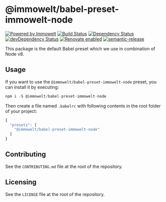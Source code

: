 # @immowelt/babel-preset-immowelt-node

[![Powered by Immowelt](https://img.shields.io/badge/powered%20by-immowelt-yellow.svg?colorB=ffb200)](https://stackshare.io/immowelt-group/)
[![Build Status](https://travis-ci.org/ImmoweltGroup/babel-preset-immowelt-node.svg?branch=master)](https://travis-ci.org/ImmoweltGroup/babel-preset-immowelt-node)
[![Dependency Status](https://david-dm.org/ImmoweltGroup/babel-preset-immowelt-node.svg)](https://david-dm.org/ImmoweltGroup/babel-preset-immowelt-node)
[![devDependency Status](https://david-dm.org/ImmoweltGroup/babel-preset-immowelt-node/dev-status.svg)](https://david-dm.org/ImmoweltGroup/babel-preset-immowelt-node#info=devDependencies&view=table)
[![Renovate enabled](https://img.shields.io/badge/renovate-enabled-brightgreen.svg)](https://renovateapp.com/)
[![semantic-release](https://img.shields.io/badge/%20%20%F0%9F%93%A6%F0%9F%9A%80-semantic--release-e10079.svg)](https://github.com/semantic-release/semantic-release)

This package is the default Babel preset which we use in combination of Node v8.

## Usage
If you want to use the `@immowelt/babel-preset-immowelt-node` preset, you can install it by executing:
```js
npm i -S @immowelt/babel-preset-immowelt-node
```

Then create a file named `.babelrc` with following contents in the root folder of your project:

```js
{
  "presets": [
    "@immowelt/babel-preset-immowelt-node"
  ]
}
```

## Contributing
See the `CONTRIBUTING.md` file at the root of the repository.

## Licensing
See the `LICENSE` file at the root of the repository.
